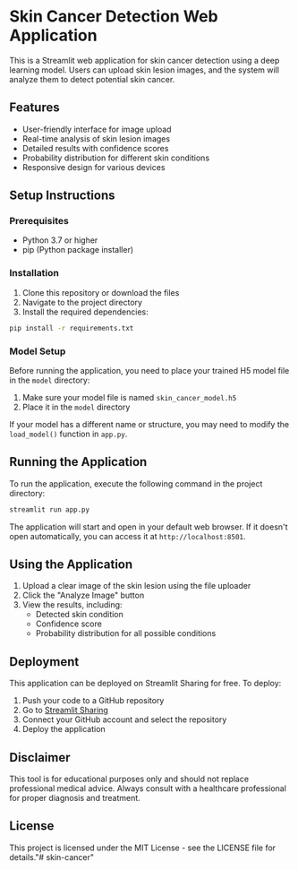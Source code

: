 # Skin Cancer Detection Web Application

This is a Streamlit web application for skin cancer detection using a deep learning model. Users can upload skin lesion images, and the system will analyze them to detect potential skin cancer.

## Features

- User-friendly interface for image upload
- Real-time analysis of skin lesion images
- Detailed results with confidence scores
- Probability distribution for different skin conditions
- Responsive design for various devices

## Setup Instructions

### Prerequisites

- Python 3.7 or higher
- pip (Python package installer)

### Installation

1. Clone this repository or download the files
2. Navigate to the project directory
3. Install the required dependencies:

```bash
pip install -r requirements.txt
```

### Model Setup

Before running the application, you need to place your trained H5 model file in the `model` directory:

1. Make sure your model file is named `skin_cancer_model.h5`
2. Place it in the `model` directory

If your model has a different name or structure, you may need to modify the `load_model()` function in `app.py`.

## Running the Application

To run the application, execute the following command in the project directory:

```bash
streamlit run app.py
```

The application will start and open in your default web browser. If it doesn't open automatically, you can access it at `http://localhost:8501`.

## Using the Application

1. Upload a clear image of the skin lesion using the file uploader
2. Click the "Analyze Image" button
3. View the results, including:
   - Detected skin condition
   - Confidence score
   - Probability distribution for all possible conditions

## Deployment

This application can be deployed on Streamlit Sharing for free. To deploy:

1. Push your code to a GitHub repository
2. Go to [Streamlit Sharing](https://streamlit.io/sharing)
3. Connect your GitHub account and select the repository
4. Deploy the application

## Disclaimer

This tool is for educational purposes only and should not replace professional medical advice. Always consult with a healthcare professional for proper diagnosis and treatment.

## License

This project is licensed under the MIT License - see the LICENSE file for details."# skin-cancer" 
